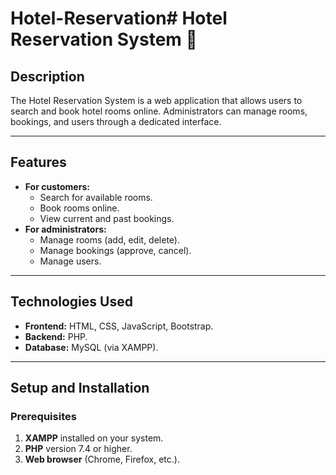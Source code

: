 # Hotel-Reservation# Hotel Reservation System 🏨

## Description
The Hotel Reservation System is a web application that allows users to search and book hotel rooms online. Administrators can manage rooms, bookings, and users through a dedicated interface.

---

## Features
- **For customers:**
  - Search for available rooms.
  - Book rooms online.
  - View current and past bookings.
- **For administrators:**
  - Manage rooms (add, edit, delete).
  - Manage bookings (approve, cancel).
  - Manage users.

---

## Technologies Used
- **Frontend:** HTML, CSS, JavaScript, Bootstrap.
- **Backend:** PHP.
- **Database:** MySQL (via XAMPP).

---

## Setup and Installation
### Prerequisites
1. **XAMPP** installed on your system.
2. **PHP** version 7.4 or higher.
3. **Web browser** (Chrome, Firefox, etc.).


